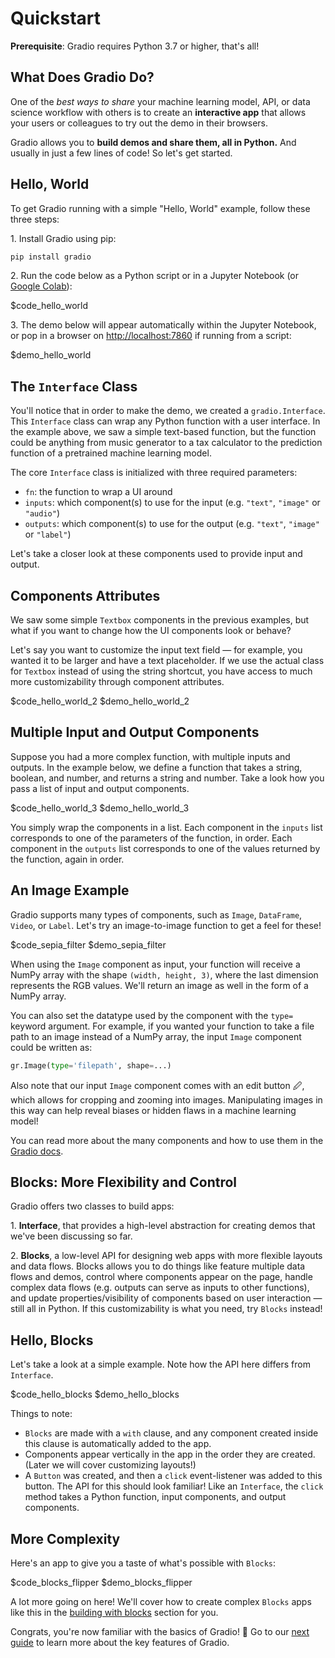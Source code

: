 # Quickstart

**Prerequisite**: Gradio requires Python 3.7 or higher, that's all!

## What Does Gradio Do?

One of the *best ways to share* your machine learning model, API, or data science workflow with others is to create an **interactive app** that allows your users or colleagues to try out the demo in their browsers.

Gradio allows you to **build demos and share them, all in Python.** And usually in just a few lines of code! So let's get started.

## Hello, World

To get Gradio running with a simple "Hello, World" example, follow these three steps:

1\. Install Gradio using pip:

```bash
pip install gradio
```

2\. Run the code below as a Python script or in a Jupyter Notebook (or [Google Colab](https://colab.research.google.com/drive/18ODkJvyxHutTN0P5APWyGFO_xwNcgHDZ?usp=sharing)):

$code_hello_world

3\. The demo below will appear automatically within the Jupyter Notebook, or pop in a browser on [http://localhost:7860](http://localhost:7860) if running from a script:

$demo_hello_world

## The `Interface` Class

You'll notice that in order to make the demo, we created a `gradio.Interface`. This `Interface` class can wrap any Python function with a user interface. In the example above, we saw a simple text-based function, but the function could be anything from music generator to a tax calculator to the prediction function of a pretrained machine learning model.

The core `Interface` class is initialized with three required parameters:

- `fn`: the function to wrap a UI around
- `inputs`: which component(s) to use for the input (e.g. `"text"`, `"image"` or `"audio"`)
- `outputs`: which component(s) to use for the output (e.g. `"text"`, `"image"` or `"label"`)

Let's take a closer look at these components used to provide input and output.

## Components Attributes

We saw some simple `Textbox` components in the previous examples, but what if you want to change how the UI components look or behave?

Let's say you want to customize the input text field — for example, you wanted it to be larger and have a text placeholder. If we use the actual class for `Textbox` instead of using the string shortcut, you have access to much more customizability through component attributes.

$code_hello_world_2
$demo_hello_world_2

## Multiple Input and Output Components

Suppose you had a more complex function, with multiple inputs and outputs. In the example below, we define a function that takes a string, boolean, and number, and returns a string and number. Take a look how you pass a list of input and output components.

$code_hello_world_3
$demo_hello_world_3

You simply wrap the components in a list. Each component in the `inputs` list corresponds to one of the parameters of the function, in order. Each component in the `outputs` list corresponds to one of the values returned by the function, again in order.

## An Image Example

Gradio supports many types of components, such as `Image`, `DataFrame`, `Video`, or `Label`. Let's try an image-to-image function to get a feel for these!

$code_sepia_filter
$demo_sepia_filter

When using the `Image` component as input, your function will receive a NumPy array with the shape `(width, height, 3)`, where the last dimension represents the RGB values. We'll return an image as well in the form of a NumPy array.

You can also set the datatype used by the component with the `type=` keyword argument. For example, if you wanted your function to take a file path to an image instead of a NumPy array, the input `Image` component could be written as:

```python
gr.Image(type='filepath', shape=...)
```

Also note that our input `Image` component comes with an edit button 🖉, which allows for cropping and zooming into images. Manipulating images in this way can help reveal biases or hidden flaws in a machine learning model!

You can read more about the many components and how to use them in the [Gradio docs](https://gradio.app/docs).

## Blocks: More Flexibility and Control

Gradio offers two classes to build apps:

1\. **Interface**, that provides a high-level abstraction for creating demos that we've been discussing so far.

2\. **Blocks**, a low-level API for designing web apps with more flexible layouts and data flows. Blocks allows you to do things like feature multiple data flows and demos, control where components appear on the page, handle complex data flows (e.g. outputs can serve as inputs to other functions), and update properties/visibility of components based on user interaction — still all in Python. If this customizability is what you need, try `Blocks` instead!

## Hello, Blocks

Let's take a look at a simple example. Note how the API here differs from `Interface`.

$code_hello_blocks
$demo_hello_blocks

Things to note:

- `Blocks` are made with a `with` clause, and any component created inside this clause is automatically added to the app.
- Components appear vertically in the app in the order they are created. (Later we will cover customizing layouts!)
- A `Button` was created, and then a `click` event-listener was added to this button. The API for this should look familiar! Like an `Interface`, the `click` method takes a Python function, input components, and output components.

## More Complexity

Here's an app to give you a taste of what's possible with `Blocks`:

$code_blocks_flipper
$demo_blocks_flipper

A lot more going on here! We'll cover how to create complex `Blocks` apps like this in the [building with blocks](https://github.com/gradio-app/gradio/tree/main/guides/3\)building_with_blocks) section for you.

Congrats, you're now familiar with the basics of Gradio! 🥳 Go to our [next guide](https://gradio.app/key_features) to learn more about the key features of Gradio.
